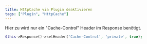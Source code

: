 ```yaml
---
title: HttpCache via Plugin deaktivieren
tags: ["Plugin", "HttpCache"]
---
```


Hier zu wird nur ein "Cache-Control" Header im Response benötigt.

```php
$this->Response()->setHeader('Cache-Control', 'private', true);
```